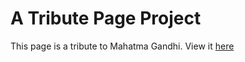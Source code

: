 # A Tribute Page Project

This page is a tribute to Mahatma Gandhi.
View it [here](https://perekeme.github.io/microverse-trial.io/)
